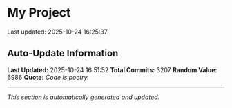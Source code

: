 # My Project


Last updated: 2025-10-24 16:25:37














































































































































































































































































































































































































































































































































































































































































































































































































































































































































































































































































































































































































































































































































































































































































































































































































































































































































































































































































































































































































































































































































































































































































































































































































































































































































































































































































































































































































































































































































































































































































































































































































































































































































































































































































































































































































































































































































## Auto-Update Information

**Last Updated:** 2025-10-24 16:51:52
**Total Commits:** 3207
**Random Value:** 6986
**Quote:** _Code is poetry._

---
_This section is automatically generated and updated._